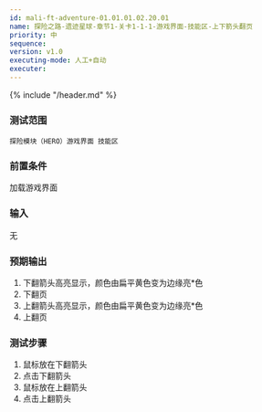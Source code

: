```yaml
---
id: mali-ft-adventure-01.01.01.02.20.01
name: 探险之路-遗迹星球-章节1-关卡1-1-1-游戏界面-技能区-上下箭头翻页
priority: 中
sequence: 
version: v1.0
executing-mode: 人工+自动
executer:  
---
```


{% include "/header.md" %}

### 测试范围
    探险模块（HERO）游戏界面 技能区

### 前置条件
   加载游戏界面
### 输入
  无
### 预期输出
  1. 下翻箭头高亮显示，颜色由扁平黄色变为边缘亮*色
  2. 下翻页
  3. 上翻箭头高亮显示，颜色由扁平黄色变为边缘亮*色
  4. 上翻页
### 测试步骤
  1. 鼠标放在下翻箭头
  2. 点击下翻箭头
  3. 鼠标放在上翻箭头
  4. 点击上翻箭头


